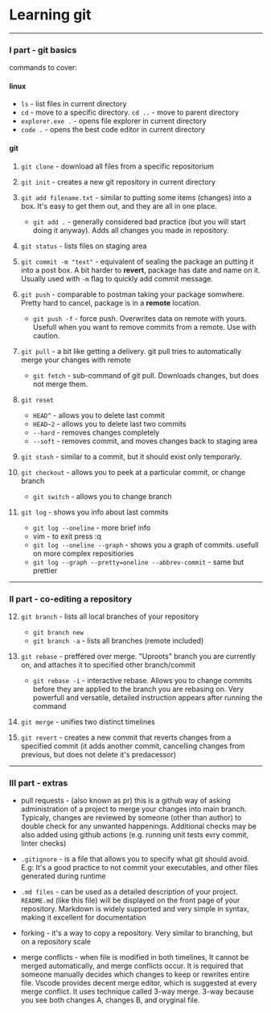 # Learning git

---

### I part - git basics

commands to cover:

#### linux

- `ls` - list files in current directory
- `cd` - move to a specific directory. `cd ..` - move to parent directory
- `explorer.exe .` - opens file explorer in current directory
- `code .` - opens the best code editor in current directory

#### git

1. `git clone` - download all files from a specific repositorium
2. `git init` - creates a new git repository in current directory
3. `git add filename.txt` - similar to putting some items (changes) into a box. It's easy to get them out, and they are all in one place.

   - `git add .` - generally considered bad practice (but you will start doing it anyway). Adds all changes you made in repository.
4. `git status` - lists files on staging area
5. `git commit -m "text"` - equivalent of sealing the package an putting it into a post box. A bit harder to **revert**, package has date and name on it. Usually used with `-m` flag to quickly add commit message.
6. `git push` - comparable to postman taking your package somwhere. Pretty hard to cancel, package is in a **remote** location.

   - `git push -f` - force push. Overwrites data on remote with yours. Usefull when you want to remove commits from a remote. Use with caution.
7. `git pull` - a bit like getting a delivery. git pull tries to automatically merge your changes with remote

   - `git fetch` - sub-command of git pull. Downloads changes, but does not merge them.
8. `git reset`

   - `HEAD^` - allows you to delete last commit
   - `HEAD~2` - allows you to delete last two commits
   - `--hard` - removes changes completely
   - `--soft` - removes commit, and moves changes back to staging area
9. `git stash` - similar to a commit, but it should exist only temporarly.
10. `git checkout` - allows you to peek at a particular commit, or change branch

    - `git switch` - allows you to change branch
11. `git log` - shows you info about last commits

    - `git log --oneline` - more brief info
    - vim - to exit press :q
    - `git log --oneline --graph` - shows you a graph of commits. usefull on more complex repositiories
    - `git log --graph --pretty=oneline --abbrev-commit` - same but prettier

---

### II part - co-editing a repository

12. `git branch` - lists all local branches of your repository

    - `git branch new`
    - `git branch -a` - lists all branches (remote included)
13. `git rebase` - preffered over merge. "Uproots" branch you are currently on, and attaches it to specified other branch/commit

    - `git rebase -i` - interactive rebase. Allows you to change commits before they are applied to the branch you are rebasing on. Very powerfull and versatile, detailed instruction appears after running the command
14. `git merge` - unifies two distinct timelines
15. `git revert` - creates a new commit that reverts changes from a specified commit (it adds another commit, cancelling changes from previous, but does not delete it's predacessor)

---

### III part - extras

- pull requests - (also known as pr) this is a github way of asking administration of a project to merge your changes into main branch. Typicaly, changes are reviewed by someone (other than author) to double check for any unwanted happenings. Additional checks may be also added using github actions (e.g. running unit tests evry commit, linter checks)

- `.gitignore` - is a file that allows you to specify what git should avoid. E.g: It's a good practice to not commit your executables, and other files generated during runtime

- `.md files` - can be used as a detailed description of your project. `README.md` (like this file) will be displayed on the front page of your repository. Markdown is widely supported and very simple in syntax, making it excellent for documentation

- forking - it's a way to copy a repository. Very similar to branching, but on a repository scale

- merge conflicts - when file is modified in both timelines, It cannot be merged automatically, and merge conflicts occur. It is required that someone manually decides which changes to keep or rewrites entire file. Vscode provides decent merge editor, which is suggested at every merge conflict. It uses technique called 3-way merge. 3-way because you see both changes A, changes B, and oryginal file.
